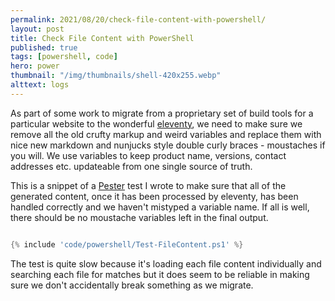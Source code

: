 ```yaml
---
permalink: 2021/08/20/check-file-content-with-powershell/
layout: post
title: Check File Content with PowerShell
published: true
tags: [powershell, code]
hero: power
thumbnail: "/img/thumbnails/shell-420x255.webp"
alttext: logs
---
```


As part of some work to migrate from a proprietary set of build tools for a particular website to the wonderful [eleventy](https://www.11ty.dev), we
need to make sure we remove all the old crufty markup and weird variables and replace them with nice new markdown and nunjucks style double curly braces -
moustaches if you will. We use variables to keep product name, versions, contact addresses etc. updateable from one single source of truth.

This is a snippet of a [Pester](https://pester.dev) test I wrote to make sure that all of the generated content, once it has been processed by eleventy, has been handled correctly and we haven't mistyped a variable name. If all is well, there should be no moustache variables left in the final output.

```powershell

{% include 'code/powershell/Test-FileContent.ps1' %}

```

The test is quite slow because it's loading each file content individually and searching each file for matches but it does seem to be reliable in making sure we
don't accidentally break something as we migrate.
